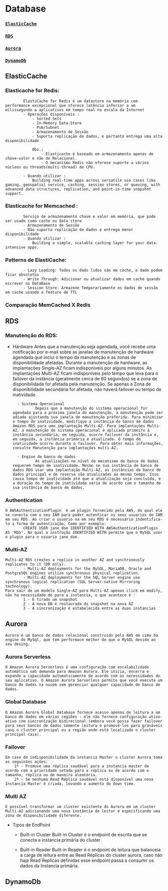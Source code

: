 # Database
### [`ElasticCache`](#elasticcache)
### [`RDS`](#RDS)
### [`Aurora`](#aurora)
### [`DynamoDb`](#dynamodb)



## ElasticCache
   ### Elasticache for Redis: 
			ElastiCache for Redis é um datastore na memória com performance excepcional que oferece latência inferior a um milissegundo a aplicativos em tempo real na escala da Internet
			- Operações disponíveis :
				- Sorted Sets
				- In-Memory Data-Store
				- Pub/Subnet
				- Armazenamento de Sessão 
                - Suporta replicação de dados, e portanto entrega uma alta disponibilidade
				
				Obs.: 
					- Elasticache é baseado em armazenamento apenas de chave-valor e não de Relacional.
					- O mecanismo Redis não oferece suporte a vários núcleos ou threads(multi-thread) de CPU.	
					
			- Quando utilizar : 
				Building real-time apps across versatile use cases like gaming, geospatial service, caching, session stores, or queuing, with advanced data structures, replication, and point-in-time snapshot support.
	
### Elasticache for Memcached : 
			Serviço de armazenamento chave e valor em memória, que pode ser usado como cache ou data store
			- Armazenamento de Sessão
            - Não suporta replicação de dados e entrega menor disponibilidade
			- Quando utilizar :
				Building a simple, scalable caching layer for your data-intensive apps.
### Patterns de ElastiCache:
			- Lazy Loading: Todos os dado lidos são em cache, o dado podem ficar obsoletos
			- Write Through: Adicionar ou atualizar dados em cache quando escrever no DataBase
			- Session Store: Armazene Temporariamente os dados de sessão em cache usando a feature de TTL
### Comparação MemCached X Redis
           

## RDS

### Manutenção do RDS:
		
- Hardware
				Antes que a manutenção seja agendada, você recebe uma notificação por e-mail sobre as janelas de manutenção de hardware agendada que inclui o tempo da manutenção e as zonas de disponibilidade afetadas. Durante a manutenção de hardware, as implantações Single-AZ ficam indisponíveis por alguns minutos. As implantações Multi-AZ ficam indisponíveis pelo tempo que leva para o failover da instância (geralmente cerca de 60 segundos) se a zona de disponibilidade for afetada pela manutenção. Se apenas a Zona de disponibilidade secundária for afetada, não haverá failover ou tempo de inatividade.
			
		- Sistema Operacional 
				Depois que a manutenção do sistema operacional for agendada para a próxima janela de manutenção, a manutenção pode ser adiada ajustando sua janela de manutenção preferida. Para minimizar o tempo de inatividade, modifique a instância do banco de dados Amazon RDS para uma implantação Multi-AZ. Para implantações Multi-AZ, a manutenção do sistema operacional é aplicada primeiro à instância secundária, em seguida, ocorre failover da instância e, em seguida, a instância primária é atualizada. O tempo de inatividade ocorre durante o failover. Para obter mais informações, consulte Manutenção para implantações multi-AZ.

		- Engine de banco de dados
				As atualizações no nível do mecanismo de banco de dados requerem tempo de inatividade. Mesmo se sua instância de banco de dados RDS usar uma implantação Multi-AZ, as instâncias de banco de dados principal e de reserva são atualizadas ao mesmo tempo. Isso causa tempo de inatividade até que a atualização seja concluída, e a duração do tempo de inatividade varia de acordo com o tamanho de sua instância de banco de dados.
### Authentication
	O AWSAuthenticationPlugin  é um plugin fornecido pela AWS, do qual ele se conecta com o seu IAM para poder autenticar os seus usuarios do IAM em seu RDS. Ao criar o usuario na em seu RDS é necessário indentifica-lo a forma de autenticação, Como por exemplo:
			CREATE USER jane_doe IDENTIFIED WITH AWSAuthenticationPlugin AS 'RDS'. No qual a instrução IDENTIFIED WITH permite que o MySQL user o plugin para o usuario jane_doe.
### Multi-AZ
	Multi-AZ RDS creates a replica in another AZ and synchronously replicates to it (DR only). 
			- Multi-AZ deployments for the MySQL, MariaDB, Oracle and PostgreSQL engines utilize synchronous physical replication. 
			- Multi-AZ deployments for the SQL Server engine use synchronous logical replication (SQL Server-native Mirroring technology).
    Para sair de um modelo Single-AZ para Multi-AZ apenas click em modify, não ha necessidade de para a instancia, o que acontece é :
			1 - É tirado um snapshot
			2 - A nova DB é restaurada do snapshot na nova AZ
			3 - A sincronização é estabelecida entre as duas instancias
## Aurora
	Aurora é um banco de dados relacional construido pela AWS em cima da engine do MySql, que tem performace melhor do que o MySQL devido ao seu desing.
### Aurora Serverless
    O Amazon Aurora Serverless é uma configuração com escalabilidade automática sob demanda para Amazon Aurora. Ele inicia, encerra e expande a capacidade automaticamente de acordo com as necessidades do seu aplicativo. O Amazon Aurora Serverless permite que você execute um banco de dados na nuvem sem gerenciar qualquer capacidade de banco de dados.
### Global Database
	O Amazon Aurora Global Database fornece acesso apenas de leitura a um banco de dados em várias regiões - ele não fornece configuração ativo-ativo com sincronização bidirecional (embora você possa fazer failover para seus bancos de dados somente leitura e promovê-los para graváveis caso o cluster principal ou a região onde está localizado o cluster principal caia).
### Failover
	Em caso de indisponibilidade da instancia Master o cluster Aurora toma as seguintes ações: 
		1º - Promove uma réplica saudável para a instancia master de acordo com a prioridade setada para a réplica ou de acordo com o tamanho, réplica ou de maneira aleatória.	
		2º - Se nenhuma Read Réplica saudável está disponível uma nova Instancia Master é criada, levando o aumento de down time.
### Multi AZ
	É possível transformar um cluster existente do Aurora em um cluster Multi-AZ adicionando uma nova instância de leitor e especificando uma zona de disponibilidade diferente.
  - Tipos de EndPoint
    - Built-in Cluster
		Built-in Cluster é o endpoint de escrita que se conecta a instancia primária do cluster
			
    - Built-in Reader
		Built-in Reader é o endpoint de leitura que balanceia a carga de leitura entre as Read Réplicas do cluster aurora, caso não haja Read Replicas definidas esse endpoint passa a consumir os dados da Instancia primária. 
## DynamoDb